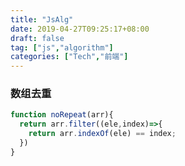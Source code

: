 ```yaml
---
title: "JsAlg"
date: 2019-04-27T09:25:17+08:00
draft: false
tag: ["js","algorithm"]
categories: ["Tech","前端"]
---
```


### 数组去重
```js
function noRepeat(arr){
  return arr.filter((ele,index)=>{
    return arr.indexOf(ele) == index;
  })
}
```
